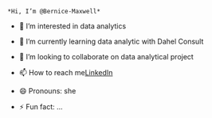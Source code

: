     *Hi, I’m @Bernice-Maxwell*
- 👀 I’m interested in data analytics
- 🌱 I’m currently learning data analytic with Dahel Consult
- 💞️ I’m looking to collaborate on data analytical project
- 📫 How to reach me[LinkedIn](https://www.linkedin.com/in/bernice-maxwell-aca-8888b4225?lipi=urn%3Ali%3Apage%3Ad_flagship3_profile_view_base_contact_details%3B%2BpKvj26CTP2lY8Hdy5Dm5w%3D%3D)
  
- 😄 Pronouns: she
- ⚡ Fun fact: ...

<!---
Bernice-Maxwell/Bernice-Maxwell is a ✨ special ✨ repository because its `README.md` (this file) appears on your GitHub profile.
You can click the Preview link to take a look at your changes.
--->
